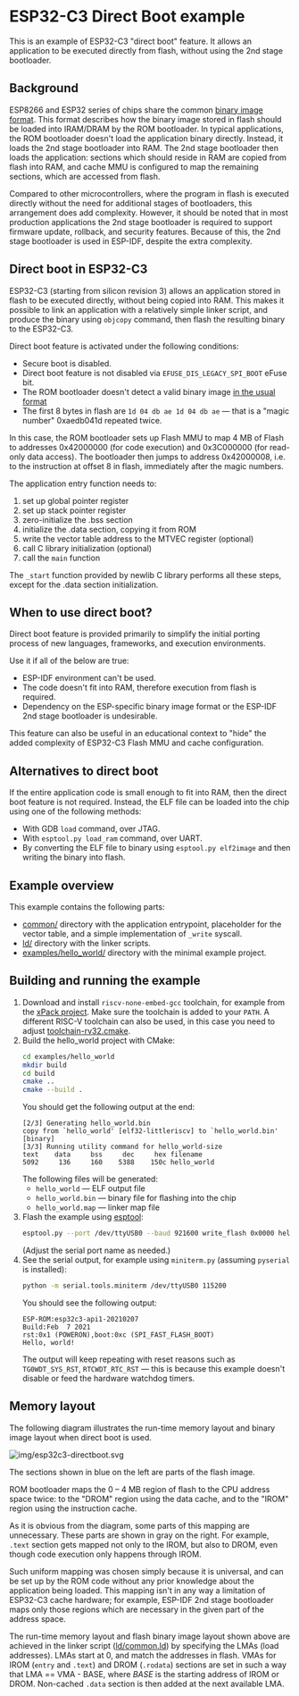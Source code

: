 # ESP32-C3 Direct Boot example

This is an example of ESP32-C3 "direct boot" feature. It allows an application to be executed directly from flash, without using the 2nd stage bootloader.

## Background

ESP8266 and ESP32 series of chips share the common [binary image format](https://github.com/espressif/esptool/wiki/Firmware-Image-Format). This format describes how the binary image stored in flash should be loaded into IRAM/DRAM by the ROM bootloader. In typical applications, the ROM bootloader doesn't load the application binary directly. Instead, it loads the 2nd stage bootloader into RAM. The 2nd stage bootloader then loads the application: sections which should reside in RAM are copied from flash into RAM, and cache MMU is configured to map the remaining sections, which are accessed from flash.

Compared to other microcontrollers, where the program in flash is executed directly without the need for additional stages of bootloaders, this arrangement does add complexity. However, it should be noted that in most production applications the 2nd stage bootloader is required to support firmware update, rollback, and security features. Because of this, the 2nd stage bootloader is used in ESP-IDF, despite the extra complexity.

## Direct boot in ESP32-C3

ESP32-C3 (starting from silicon revision 3) allows an application stored in flash to be executed directly, without being copied into RAM. This makes it possible to link an application with a relatively simple linker script, and produce the binary using `objcopy` command, then flash the resulting binary to the ESP32-C3.

Direct boot feature is activated under the following conditions:
* Secure boot is disabled.
* Direct boot feature is not disabled via `EFUSE_DIS_LEGACY_SPI_BOOT` eFuse bit.
* The ROM bootloader doesn't detect a valid binary image [in the usual format](https://github.com/espressif/esptool/wiki/Firmware-Image-Format)
* The first 8 bytes in flash are `1d 04 db ae 1d 04 db ae` — that is a "magic number" 0xaedb041d repeated twice.

In this case, the ROM bootloader sets up Flash MMU to map 4 MB of Flash to addresses 0x42000000 (for code execution) and 0x3C000000 (for read-only data access). The bootloader then jumps to address 0x42000008, i.e. to the instruction at offset 8 in flash, immediately after the magic numbers.

The application entry function needs to:
1. set up global pointer register
2. set up stack pointer register
3. zero-initialize the .bss section
4. initialize the .data section, copying it from ROM
5. write the vector table address to the MTVEC register (optional)
6. call C library initialization (optional)
7. call the `main` function

The `_start` function provided by newlib C library performs all these steps, except for the .data section initialization.

## When to use direct boot?

Direct boot feature is provided primarily to simplify the initial porting process of new languages, frameworks, and execution environments.

Use it if all of the below are true:

* ESP-IDF environment can't be used.
* The code doesn't fit into RAM, therefore execution from flash is required.
* Dependency on the ESP-specific binary image format or the ESP-IDF 2nd stage bootloader is undesirable.

This feature can also be useful in an educational context to "hide" the added complexity of ESP32-C3 Flash MMU and cache configuration.

## Alternatives to direct boot

If the entire application code is small enough to fit into RAM, then the direct boot feature is not required. Instead, the ELF file can be loaded into the chip using one of the following methods:

* With GDB `load` command, over JTAG.
* With `esptool.py load_ram` command, over UART.
* By converting the ELF file to binary using `esptool.py elf2image` and then writing the binary into flash.

## Example overview

This example contains the following parts:

* [common/](common/) directory with the application entrypoint, placeholder for the vector table, and a simple implementation of `_write` syscall.
* [ld/](ld/) directory with the linker scripts.
* [examples/hello_world/](examples/hello_world/) directory with the minimal example project.

## Building and running the example

1. Download and install `riscv-none-embed-gcc` toolchain, for example from the [xPack project](https://xpack.github.io/riscv-none-embed-gcc/). Make sure the toolchain is added to your `PATH`.
   A different RISC-V toolchain can also be used, in this case you need to adjust [toolchain-rv32.cmake](toolchain-rv32.cmake).
2. Build the hello_world project with CMake:
   ```bash
   cd examples/hello_world
   mkdir build
   cd build
   cmake ..
   cmake --build .
   ```
   You should get the following output at the end:
   ```
   [2/3] Generating hello_world.bin
   copy from `hello_world' [elf32-littleriscv] to `hello_world.bin' [binary]
   [3/3] Running utility command for hello_world-size
   text	   data	    bss	    dec	    hex	filename
   5092	    136	    160	   5388	   150c	hello_world
   ```
   The following files will be generated:
   - `hello_world` — ELF output file
   - `hello_world.bin` — binary file for flashing into the chip
   - `hello_world.map` — linker map file
3. Flash the example using [esptool](https://pypi.org/project/esptool/):
   ```bash
   esptool.py --port /dev/ttyUSB0 --baud 921600 write_flash 0x0000 hello_world.bin
   ```
   (Adjust the serial port name as needed.)
4. See the serial output, for example using `miniterm.py` (assuming `pyserial` is installed):
   ```bash
   python -m serial.tools.miniterm /dev/ttyUSB0 115200
   ```
   You should see the following output:
   ```
   ESP-ROM:esp32c3-api1-20210207
   Build:Feb  7 2021
   rst:0x1 (POWERON),boot:0xc (SPI_FAST_FLASH_BOOT)
   Hello, world!
   ```
   The output will keep repeating with reset reasons such as `TG0WDT_SYS_RST`, `RTCWDT_RTC_RST` — this is because this example doesn't disable or feed the hardware watchdog timers.

## Memory layout

The following diagram illustrates the run-time memory layout and binary image layout when direct boot is used.

![img/esp32c3-directboot.svg](img/esp32c3-directboot.svg)

The sections shown in blue on the left are parts of the flash image.

ROM bootloader maps the 0 – 4 MB region of flash to the CPU address space twice: to the "DROM" region using the data cache, and to the "IROM" region using the instruction cache.

As it is obvious from the diagram, some parts of this mapping are unnecessary. These parts are shown in gray on the right. For example, `.text` section gets mapped not only to the IROM, but also to DROM, even though code execution only happens through IROM.

Such uniform mapping was chosen simply because it is universal, and can be set up by the ROM code without any prior knowledge about the application being loaded. This mapping isn't in any way a limitation of ESP32-C3 cache hardware; for example, ESP-IDF 2nd stage bootloader maps only those regions which are necessary in the given part of the address space.

The run-time memory layout and flash binary image layout shown above are achieved in the linker script ([ld/common.ld](ld/common.ld)) by specifying the LMAs (load addresses). LMAs start at 0, and match the addresses in flash. VMAs for IROM (`entry` and `.text`) and DROM (`.rodata`) sections are set in such a way that LMA == VMA - BASE, where *BASE* is the starting address of IROM or DROM. Non-cached `.data` section is then added at the next available LMA.